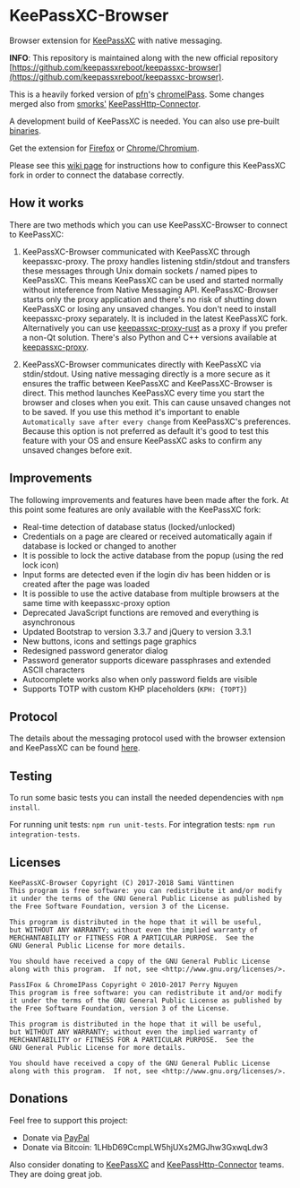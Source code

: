 # KeePassXC-Browser
Browser extension for [KeePassXC](https://keepassxc.org/) with native messaging.

**INFO**: This repository is maintained along with the new official repository [https://github.com/keepassxreboot/keepassxc-browser](https://github.com/keepassxreboot/keepassxc-browser).

This is a heavily forked version of [pfn](https://github.com/pfn)'s [chromeIPass](https://github.com/pfn/passifox).
Some changes merged also from [smorks'](https://github.com/smorks) [KeePassHttp-Connector](https://github.com/smorks/keepasshttp-connector).

A development build of KeePassXC is needed. You can also use pre-built [binaries](https://github.com/varjolintu/keepassxc/releases).

Get the extension for [Firefox](https://addons.mozilla.org/en-US/firefox/addon/keepassxc-browser/) or [Chrome/Chromium](https://chrome.google.com/webstore/detail/keepassxc-browser/iopaggbpplllidnfmcghoonnokmjoicf).

Please see this [wiki page](https://github.com/varjolintu/keepassxc-browser/wiki/Connecting-the-database-with-keepassxc-browser) for instructions how to configure this KeePassXC fork in order to connect the database correctly.

## How it works
There are two methods which you can use KeePassXC-Browser to connect to KeePassXC:

1. KeePassXC-Browser communicated with KeePassXC through keepassxc-proxy. The proxy handles listening stdin/stdout
and transfers these messages through Unix domain sockets / named pipes to KeePassXC. This means KeePassXC can be used and started normally without inteference from
Native Messaging API. KeePassXC-Browser starts only the proxy application and there's no risk of shutting down KeePassXC or losing any unsaved changes. You don't need to install keepassxc-proxy separately. It is included in the latest KeePassXC fork. Alternatively you can use
[keepassxc-proxy-rust](https://github.com/varjolintu/keepassxc-proxy-rust) as a proxy if you prefer a non-Qt solution. There's also Python and C++ versions available at
[keepassxc-proxy](https://github.com/varjolintu/keepassxc-proxy).

2. KeePassXC-Browser communicates directly with KeePassXC via stdin/stdout. Using native messaging directly is a more secure as it ensures the traffic between KeePassXC and KeePassXC-Browser is direct. This method launches KeePassXC every time you start the browser and closes when you exit.
This can cause unsaved changes not to be saved. If you use this method it's important to enable `Automatically save after every change` from KeePassXC's preferences. Because this option is not preferred as default it's good to test this feature with your OS and ensure KeePassXC asks to confirm any unsaved changes before exit.

## Improvements
The following improvements and features have been made after the fork. At this point some features are only available with the KeePassXC fork:
- Real-time detection of database status (locked/unlocked)
- Credentials on a page are cleared or received automatically again if database is locked or changed to another
- It is possible to lock the active database from the popup (using the red lock icon)
- Input forms are detected even if the login div has been hidden or is created after the page was loaded
- It is possible to use the active database from multiple browsers at the same time with keepassxc-proxy option
- Deprecated JavaScript functions are removed and everything is asynchronous
- Updated Bootstrap to version 3.3.7 and jQuery to version 3.3.1
- New buttons, icons and settings page graphics
- Redesigned password generator dialog
- Password generator supports diceware passphrases and extended ASCII characters
- Autocomplete works also when only password fields are visible
- Supports TOTP with custom KHP placeholders (`KPH: {TOPT}`)

## Protocol

The details about the messaging protocol used with the browser extension and KeePassXC can be found [here](keepassxc-protocol.md).

## Testing

To run some basic tests you can install the needed dependencies with `npm install`.

For running unit tests: `npm run unit-tests`.
For integration tests: `npm run integration-tests`.

## Licenses

```
KeePassXC-Browser Copyright (C) 2017-2018 Sami Vänttinen
This program is free software: you can redistribute it and/or modify
it under the terms of the GNU General Public License as published by
the Free Software Foundation, version 3 of the License.

This program is distributed in the hope that it will be useful,
but WITHOUT ANY WARRANTY; without even the implied warranty of
MERCHANTABILITY or FITNESS FOR A PARTICULAR PURPOSE.  See the
GNU General Public License for more details.

You should have received a copy of the GNU General Public License
along with this program.  If not, see <http://www.gnu.org/licenses/>.
```

```
PassIFox & ChromeIPass Copyright © 2010-2017 Perry Nguyen  
This program is free software: you can redistribute it and/or modify
it under the terms of the GNU General Public License as published by
the Free Software Foundation, version 3 of the License.

This program is distributed in the hope that it will be useful,
but WITHOUT ANY WARRANTY; without even the implied warranty of
MERCHANTABILITY or FITNESS FOR A PARTICULAR PURPOSE.  See the
GNU General Public License for more details.

You should have received a copy of the GNU General Public License
along with this program.  If not, see <http://www.gnu.org/licenses/>.
```

## Donations

Feel free to support this project:
- Donate via [PayPal](https://paypal.me/varjolintu)
- Donate via Bitcoin: 1LHbD69CcmpLW5hjUXs2MGJhw3GxwqLdw3

Also consider donating to [KeePassXC](https://flattr.com/submit/auto?fid=x7yqz0&url=https%3A%2F%2Fkeepassxc.org) and  [KeePassHttp-Connector](https://github.com/smorks/keepasshttp-connector) teams. They are doing great job.

